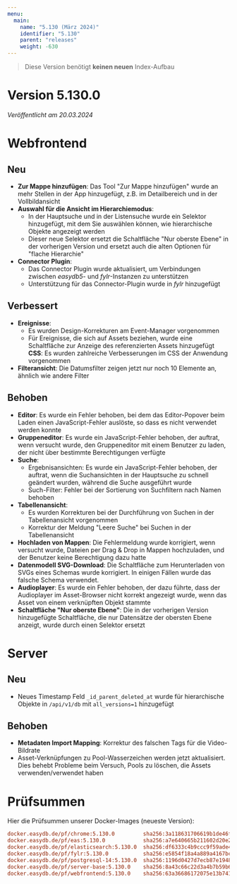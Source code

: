 ```yaml
---
menu:
  main:
    name: "5.130 (März 2024)"
    identifier: "5.130"
    parent: "releases"
    weight: -630
---
```


> Diese Version benötigt **keinen neuen** Index-Aufbau

# Version 5.130.0

*Veröffentlicht am 20.03.2024*


# Webfrontend

## Neu

* **Zur Mappe hinzufügen**: Das Tool "Zur Mappe hinzufügen" wurde an mehr Stellen in der App hinzugefügt, z.B. im Detailbereich und in der Vollbildansicht
* **Auswahl für die Ansicht im Hierarchiemodus**:
  * In der Hauptsuche und in der Listensuche wurde ein Selektor hinzugefügt, mit dem Sie auswählen können, wie hierarchische Objekte angezeigt werden
  * Dieser neue Selektor ersetzt die Schaltfläche "Nur oberste Ebene" in der vorherigen Version und ersetzt auch die alten Optionen für "flache Hierarchie"
* **Connector Plugin**:
  * Das Connector Plugin wurde aktualisiert, um Verbindungen zwischen *easydb5*- und *fylr*-Instanzen zu unterstützen
  * Unterstützung für das Connector-Plugin wurde in *fylr* hinzugefügt


## Verbessert

* **Ereignisse**:
  * Es wurden Design-Korrekturen am Event-Manager vorgenommen
  * Für Ereignisse, die sich auf Assets beziehen, wurde eine Schaltfläche zur Anzeige des referenzierten Assets hinzugefügt
**CSS**: Es wurden zahlreiche Verbesserungen im CSS der Anwendung vorgenommen
* **Filteransicht**: Die Datumsfilter zeigen jetzt nur noch 10 Elemente an, ähnlich wie andere Filter


## Behoben

* **Editor**: Es wurde ein Fehler behoben, bei dem das Editor-Popover beim Laden einen JavaScript-Fehler auslöste, so dass es nicht verwendet werden konnte
* **Gruppeneditor**: Es wurde ein JavaScript-Fehler behoben, der auftrat, wenn versucht wurde, den Gruppeneditor mit einem Benutzer zu laden, der nicht über bestimmte Berechtigungen verfügte
* **Suche**:
  * Ergebnisansichten: Es wurde ein JavaScript-Fehler behoben, der auftrat, wenn die Suchansichten in der Hauptsuche zu schnell geändert wurden, während die Suche ausgeführt wurde
  * Such-Filter: Fehler bei der Sortierung von Suchfiltern nach Namen behoben
* **Tabellenansicht**:
  * Es wurden Korrekturen bei der Durchführung von Suchen in der Tabellenansicht vorgenommen
  * Korrektur der Meldung "Leere Suche" bei Suchen in der Tabellenansicht
* **Hochladen von Mappen**: Die Fehlermeldung wurde korrigiert, wenn versucht wurde, Dateien per Drag & Drop in Mappen hochzuladen, und der Benutzer keine Berechtigung dazu hatte
* **Datenmodell SVG-Download**: Die Schaltfläche zum Herunterladen von SVGs eines Schemas wurde korrigiert. In einigen Fällen wurde das falsche Schema verwendet.
* **Audioplayer**: Es wurde ein Fehler behoben, der dazu führte, dass der Audioplayer im Asset-Browser nicht korrekt angezeigt wurde, wenn das Asset von einem verknüpften Objekt stammte
* **Schaltfläche "Nur oberste Ebene"**: Die in der vorherigen Version hinzugefügte Schaltfläche, die nur Datensätze der obersten Ebene anzeigt, wurde durch einen Selektor ersetzt


# Server

## Neu

* Neues Timestamp Feld `_id_parent_deleted_at` wurde für hierarchische Objekte in `/api/v1/db` mit `all_versions=1` hinzugefügt

## Behoben

* **Metadaten Import Mapping**: Korrektur des falschen Tags für die Video-Bildrate
* Asset-Verknüpfungen zu Pool-Wasserzeichen werden jetzt aktualisiert. Dies behebt Probleme beim Versuch, Pools zu löschen, die Assets verwenden/verwendet haben


# Prüfsummen

Hier die Prüfsummen unserer Docker-Images (neueste Version):

```ini
docker.easydb.de/pf/chrome:5.130.0         sha256:3a118631706619b1de46fc84d1f598cf49d3622260ab779f6fd44326ed6ffb7a
docker.easydb.de/pf/eas:5.130.0            sha256:a7e640665b211602d20e2e9f0b1f70c8b8e52ce2ecc2c6f708e71f25f8acf36d
docker.easydb.de/pf/elasticsearch:5.130.0  sha256:df6333c4b9ccc9f59ade4e4ca8597466e8397993d385f49b607722c44ee7f34c
docker.easydb.de/pf/fylr:5.130.0           sha256:e5854f18a4a889a4167bc5e27acc0f98f692085a9e1b325c331f196c08bd5d5e
docker.easydb.de/pf/postgresql-14:5.130.0  sha256:1196d0427d7ecb87e1948a47a5ab7ff8135638fa0b1c524061536ed1d241229a
docker.easydb.de/pf/server-base:5.130.0    sha256:8a43c66c22d3a4b7b59b66c09d2fa07243d361399cb33fc569711a701ddaa596
docker.easydb.de/pf/webfrontend:5.130.0    sha256:63a36686172075e13b7416e2d9694cb68bbd8bbd0794cc5223221caffecc14ea
```
